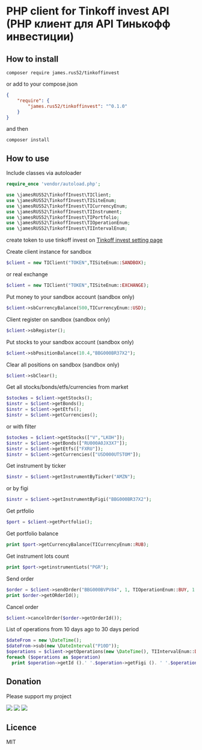 # PHP client for Tinkoff invest API (PHP клиент для API Тинькофф инвестиции)

## How to install
```
composer require james.rus52/tinkoffinvest
```
or
add to your compose.json
```json
{
    "require": {
        "james.rus52/tinkoffinvest": "^0.1.0"
    }
}
```
and then
```
composer install
```
## How to use
Include classes via autoloader
```php
require_once 'vendor/autoload.php';

use \jamesRUS52\TinkoffInvest\TIClient;
use \jamesRUS52\TinkoffInvest\TISiteEnum;
use \jamesRUS52\TinkoffInvest\TICurrencyEnum;
use \jamesRUS52\TinkoffInvest\TIInstrument;
use \jamesRUS52\TinkoffInvest\TIPortfolio;
use \jamesRUS52\TinkoffInvest\TIOperationEnum;
use \jamesRUS52\TinkoffInvest\TIIntervalEnum;
```
create token to use tinkoff invest on [Tinkoff invest setting page](https://www.tinkoff.ru/invest/settings/)

Create client instance for sandbox 
```php
$client = new TIClient("TOKEN",TISiteEnum::SANDBOX);
```
or real exchange
```php
$client = new TIClient("TOKEN",TISiteEnum::EXCHANGE);
```
Put money to your sandbox account (sandbox only)
```php
$client->sbCurrencyBalance(500,TICurrencyEnum::USD);
```
Client register on sandbox (sandbox only)
```php
$client->sbRegister();
```
Put stocks to your sandbox account (sandbox only)
```php
$client->sbPositionBalance(10.4,"BBG000BR37X2");
```
Clear all positions on sandbox (sandbox only)
```php
$client->sbClear();
```
Get all stocks/bonds/etfs/currencies from market
```php
$stockes = $client->getStocks();
$instr = $client->getBonds();
$instr = $client->getEtfs();
$instr = $client->getCurrencies();
```
or with filter
```php
$stockes = $client->getStocks(["V","LKOH"]);
$instr = $client->getBonds(["RU000A0JX3X7"]);
$instr = $client->getEtfs(["FXRU"]);
$instr = $client->getCurrencies(["USD000UTSTOM"]);
```
Get instrument by ticker
```php
$instr = $client->getInstrumentByTicker("AMZN");
```
or by figi
```php
$instr = $client->getInstrumentByFigi("BBG000BR37X2");
```
Get prtfolio
```php
$port = $client->getPortfolio();
```
Get portfolio balance
```php
print $port->getCurrencyBalance(TICurrencyEnum::RUB);
```
Get instrument lots count
```php
print $port->getinstrumentLots("PGR");
```
Send order
```php
$order = $client->sendOrder("BBG000BVPV84", 1, TIOperationEnum::BUY, 1.2);
print $order->getORderId();
```
Cancel order
```php
$client->cancelOrder($order->getOrderId());
```
List of operations from 10 days ago to 30 days period
```php
$dateFrom = new \DateTime();
$dateFrom->sub(new \DateInterval("P10D"));
$operations = $client->getOperations(new \DateTime(), TIIntervalEnum::DAY30);
foreach ($operations as $operation)
  print $operation->getId ().' '.$operation->getFigi (). ' '.$operation->getPrice ().' '.$operation->getOperationType().' '.$operation->getDate()->format('d.m.Y H:i')."\n";

```
## Donation
Please support my project

[![](https://img.shields.io/badge/Donate-PayPal-green)](https://www.paypal.com/cgi-bin/webscr?cmd=_s-xclick&hosted_button_id=4WEWSZPBUBSVJ&source=url)
[![](https://img.shields.io/badge/Donate-Yandex-green)](https://money.yandex.ru/quickpay/shop-widget?writer=seller&targets=Project%20support&targets-hint=&default-sum=100&button-text=14&payment-type-choice=on&mobile-payment-type-choice=on&hint=&successURL=&quickpay=shop&account=41001102505770)
[![](https://img.shields.io/badge/Donate-WebMoney-green)](https://funding.webmoney.ru/widgets/horizontal/f892576d-1ce5-4046-abd7-7c947a81b398?hs=1&bt=0&sum=100)

## Licence 
MIT

